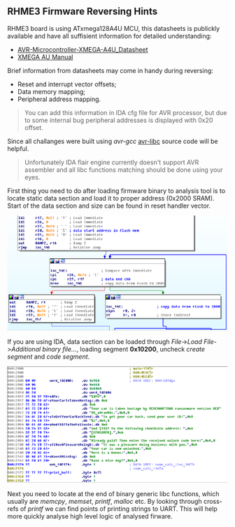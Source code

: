 ## RHME3 Firmware Reversing Hints

RHME3 board is using ATxmega128A4U MCU, this datasheets is publickly available and have all suffisient information for detailed understanding:

- [AVR-Microcontroller-XMEGA-A4U_Datasheet](http://ww1.microchip.com/downloads/en/DeviceDoc/Atmel-8387-8-and16-bit-AVR-Microcontroller-XMEGA-A4U_Datasheet.pdf)
- [XMEGA AU Manual](https://eewiki.net/download/attachments/31588436/XMEGA-AU_Manual.pdf)

Brief information from datasheets may come in handy during reversing:

- Reset and interrupt vector offsets;
- Data memory mapping;
- Peripheral address mapping.


> You can add this information in IDA cfg file for AVR processor, but due to some internal bug peripheral addresses is displayed with 0x20 offset.

Since all challanges were built using *avr-gcc* [avr-libc](https://github.com/vancegroup-mirrors/avr-libc/tree/master/avr-libc) source code will be helpful.

> Unfortunately IDA flair engine currently doesn't support AVR assembler and all libc functions matching should be done using your eyes.

First thing you need to do after loading firmware binary to analysis tool is to locate static data section and load it to proper address (0x2000 SRAM). Start of the data section and size can be found in reset handler vector.

![data](images/data_init1.png)

If you are using IDA, data section can be loaded through *File*->*Load File*->*Additional binary file...*, loading segment **0x10200**, uncheck *create segment* and *code segment*.

![data](images/data_init2.png)

Next you need to locate at the end of binary generic libc functions, which usually are *memcpy*, *memset*, *printf*, *malloc* etc. By looking through cross-refs of *printf* we can find points of printing strings to UART. This will help more quickly analyse high level logic of analysed firware.
